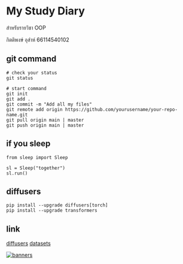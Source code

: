


# My Study Diary

สำหรับรายวิชา OOP

กิตติพงษ์ อุส่าห์ 66114540102

## git command

```
# check your status
git status

# start command
git init
git add .
git commit -m "Add all my files"
git remote add origin https://github.com/yourusername/your-repo-name.git
git pull origin main | master
git push origin main | master
```

## if you sleep

```
from sleep import Sleep

sl = Sleep("together")
sl.run()
```

## diffusers
```
pip install --upgrade diffusers[torch]
pip install --upgrade transformers
```

## link
[diffusers](https://github.com/huggingface/diffusers)
[datasets](https://www.kaggle.com/datasets/salvatorerastelli/spotify-and-youtube/data)

[![banners](https://github.com/axyratio/axyratio.github.io/assets/159877997/5e9cda05-f772-405b-9544-909b772fb8d4)](https://www.buymeacoffee.com/kittiphong92)
